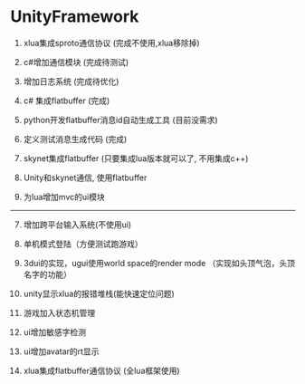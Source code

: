 # UnityFramework

1. xlua集成sproto通信协议 (完成不使用,xlua移除掉)

2. c#增加通信模块 (完成待测试)

5. 增加日志系统 (完成待优化) 

3. c# 集成flatbuffer (完成)

4. python开发flatbuffer消息id自动生成工具 (目前没需求)

5. 定义测试消息生成代码 (完成)

4. skynet集成flatbuffer	(只要集成lua版本就可以了, 不用集成c++)

3. Unity和skynet通信, 使用flatbuffer 

4. 为lua增加mvc的ui模块 

---

7. 增加跨平台输入系统(不使用ui)

8. 单机模式登陆（方便测试跑游戏）

9. 3dui的实现，ugui使用world space的render mode （实现如头顶气泡，头顶名字的功能）

10. unity显示xlua的报错堆栈(能快速定位问题)

11. 游戏加入状态机管理

12. ui增加敏感字检测

13. ui增加avatar的rt显示

4. xlua集成flatbuffer通信协议 (全lua框架使用)







